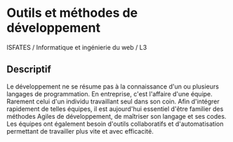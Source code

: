 # Outils et méthodes de développement
ISFATES / Informatique et ingénierie du web / L3

## Descriptif
Le développement ne se résume pas à la connaissance d'un ou plusieurs langages de programmation. En entreprise, c'est l'affaire d'une équipe. Rarement celui d'un individu travaillant seul dans son coin. Afin d'intégrer rapidement de telles équipes, il est aujourd'hui essentiel d'être familier des méthodes Agiles de développement, de maîtriser son langage et ses codes. Les équipes ont également besoin d'outils collaboratifs et d'automatisation permettant de travailler plus vite et avec efficacité.
